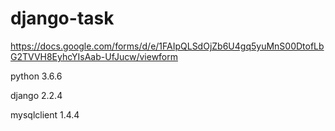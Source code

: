 # django-task

https://docs.google.com/forms/d/e/1FAIpQLSdOjZb6U4gq5yuMnS00DtofLbG2TVVH8EyhcYIsAab-UfJucw/viewform

python 3.6.6

django 2.2.4

mysqlclient 1.4.4
